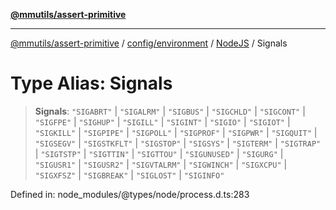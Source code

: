 [**@mmutils/assert-primitive**](../../../../../README.md)

***

[@mmutils/assert-primitive](../../../../../modules.md) / [config/environment](../../../README.md) / [NodeJS](../README.md) / Signals

# Type Alias: Signals

> **Signals**: `"SIGABRT"` \| `"SIGALRM"` \| `"SIGBUS"` \| `"SIGCHLD"` \| `"SIGCONT"` \| `"SIGFPE"` \| `"SIGHUP"` \| `"SIGILL"` \| `"SIGINT"` \| `"SIGIO"` \| `"SIGIOT"` \| `"SIGKILL"` \| `"SIGPIPE"` \| `"SIGPOLL"` \| `"SIGPROF"` \| `"SIGPWR"` \| `"SIGQUIT"` \| `"SIGSEGV"` \| `"SIGSTKFLT"` \| `"SIGSTOP"` \| `"SIGSYS"` \| `"SIGTERM"` \| `"SIGTRAP"` \| `"SIGTSTP"` \| `"SIGTTIN"` \| `"SIGTTOU"` \| `"SIGUNUSED"` \| `"SIGURG"` \| `"SIGUSR1"` \| `"SIGUSR2"` \| `"SIGVTALRM"` \| `"SIGWINCH"` \| `"SIGXCPU"` \| `"SIGXFSZ"` \| `"SIGBREAK"` \| `"SIGLOST"` \| `"SIGINFO"`

Defined in: node\_modules/@types/node/process.d.ts:283
